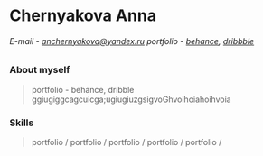 # Chernyakova Anna
###### E-mail - anchernyakova@yandex.ru  portfolio - [behance](https://www.behance.net/portffolio), [dribbble](https://dribbble.com/G_B_R_Jo)



### About myself
> portfolio - behance, dribble ggiugiggcagcuicga;ugiugiuzgsigvoGhvoihoiahoihvoia


### Skills
> portfolio /
> portfolio /
> portfolio /
> portfolio /
> portfolio /


